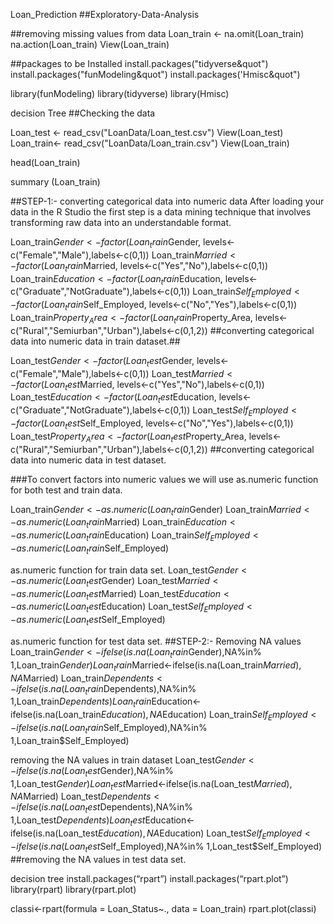 Loan_Prediction
##Exploratory-Data-Analysis

##removing missing values from data
Loan_train <- na.omit(Loan_train) na.action(Loan_train) View(Loan_train)

##packages to be Installed
install.packages("tidyverse&quot") install.packages("funModeling&quot") install.packages('Hmisc&quot")

library(funModeling) library(tidyverse) library(Hmisc)

decision Tree
##Checking the data

Loan_test <- read_csv("LoanData/Loan_test.csv") View(Loan_test) Loan_train<- read_csv("LoanData/Loan_train.csv") View(Loan_train)

head(Loan_train)

summary (Loan_train)

##STEP-1:- converting categorical data into numeric data After loading your data in the R Studio the first step is a data mining technique that involves transforming raw data into an understandable format.

Loan_train$Gender<-factor(Loan_train$Gender, levels<-c("Female","Male"),labels<-c(0,1)) Loan_train$Married<-factor(Loan_train$Married, levels<-c("Yes","No"),labels<-c(0,1)) Loan_train$Education<-factor(Loan_train$Education, levels<-c("Graduate","NotGraduate"),labels<-c(0,1)) Loan_train$Self_Employed<-factor(Loan_train$Self_Employed, levels<-c("No","Yes"),labels<-c(0,1)) Loan_train$Property_Area<-factor(Loan_train$Property_Area, levels<-c("Rural","Semiurban","Urban"),labels<-c(0,1,2)) ##converting categorical data into numeric data in train dataset.##

Loan_test$Gender<-factor(Loan_test$Gender, levels<-c("Female","Male"),labels<-c(0,1)) Loan_test$Married<-factor(Loan_test$Married, levels<-c("Yes","No"),labels<-c(0,1)) Loan_test$Education<-factor(Loan_test$Education, levels<-c("Graduate","NotGraduate"),labels<-c(0,1)) Loan_test$Self_Employed<-factor(Loan_test$Self_Employed, levels<-c("No","Yes"),labels<-c(0,1)) Loan_test$Property_Area<-factor(Loan_test$Property_Area, levels<-c("Rural","Semiurban","Urban"),labels<-c(0,1,2)) ##converting categorical data into numeric data in test dataset.

###To convert factors into numeric values we will use as.numeric function for both test and train data.

Loan_train$Gender<-as.numeric(Loan_train$Gender) Loan_train$Married<-as.numeric(Loan_train$Married) Loan_train$Education<-as.numeric(Loan_train$Education) Loan_train$Self_Employed<-as.numeric(Loan_train$Self_Employed)

as.numeric function for train data set.
Loan_test$Gender<-as.numeric(Loan_test$Gender) Loan_test$Married<-as.numeric(Loan_test$Married) Loan_test$Education<-as.numeric(Loan_test$Education) Loan_test$Self_Employed<-as.numeric(Loan_test$Self_Employed)

as.numeric function for test data set.
##STEP-2:- Removing NA values Loan_train$Gender<-ifelse(is.na(Loan_train$Gender),NA%in% 1,Loan_train$Gender) Loan_train$Married<-ifelse(is.na(Loan_train$Married),NA%in% 1,Loan_train$Married) Loan_train$Dependents<-ifelse(is.na(Loan_train$Dependents),NA%in% 1,Loan_train$Dependents) Loan_train$Education<-ifelse(is.na(Loan_train$Education),NA%in% 1,Loan_train$Education) Loan_train$Self_Employed<-ifelse(is.na(Loan_train$Self_Employed),NA%in% 1,Loan_train$Self_Employed)

removing the NA values in train dataset
Loan_test$Gender<-ifelse(is.na(Loan_test$Gender),NA%in% 1,Loan_test$Gender) Loan_test$Married<-ifelse(is.na(Loan_test$Married),NA%in% 1,Loan_test$Married) Loan_test$Dependents<-ifelse(is.na(Loan_test$Dependents),NA%in% 1,Loan_test$Dependents) Loan_test$Education<-ifelse(is.na(Loan_test$Education),NA%in% 1,Loan_test$Education) Loan_test$Self_Employed<-ifelse(is.na(Loan_test$Self_Employed),NA%in% 1,Loan_test$Self_Employed) ##removing the NA values in test data set.

decision tree
install.packages(“rpart”) install.packages(“rpart.plot”) library(rpart) library(rpart.plot)

classi<-rpart(formula = Loan_Status~., data = Loan_train) rpart.plot(classi)
